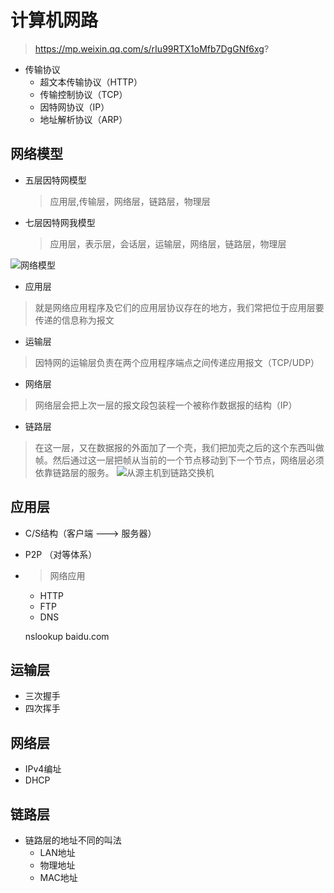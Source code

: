 #   计算机网路
>   https://mp.weixin.qq.com/s/rIu99RTX1oMfb7DgGNf6xg?

+   传输协议
    -   超文本传输协议（HTTP）
    -   传输控制协议（TCP）
    -   因特网协议（IP）
    -   地址解析协议（ARP）
##   网络模型

-   五层因特网模型
    >   应用层,传输层，网络层，链路层，物理层
-   七层因特网我模型
    >   应用层，表示层，会话层，运输层，网络层，链路层，物理层

![网络模型](http://mmbiz.qpic.cn/mmbiz_png/Ng7bJHbt4kHPVD5HFweSujj7ibYC0PibRib5FkibF70R5c4oTcvpM9ZctRFSXepWVA51btn9YvrYzKiaaREwEr7prog/640?wx_fmt=png&tp=webp&wxfrom=5&wx_lazy=1 "网络模型")

+   应用层
>   就是网络应用程序及它们的应用层协议存在的地方，我们常把位于应用层要传递的信息称为报文
+   运输层
>   因特网的运输层负责在两个应用程序端点之间传递应用报文（TCP/UDP）
+   网络层
>   网络层会把上次一层的报文段包装程一个被称作数据报的结构（IP）
+   链路层
>   在这一层，又在数据报的外面加了一个壳，我们把加壳之后的这个东西叫做帧。然后通过这一层把帧从当前的一个节点移动到下一个节点，网络层必须依靠链路层的服务。
![从源主机到链路交换机](http://mmbiz.qpic.cn/mmbiz_png/Ng7bJHbt4kHPVD5HFweSujj7ibYC0PibRib8WynoPbBLuNUWick2Vp2eic9EkOn35XwNc7LjxYw1jvWdMu8C0zxj7kg/640?wx_fmt=png&tp=webp&wxfrom=5&wx_lazy=1)

##  应用层

+   C/S结构（客户端 ---> 服务器）

+   P2P （对等体系）

+   >   网络应用
    -   HTTP
    -   FTP
    -   DNS

    nslookup baidu.com

##  运输层
+   三次握手
+   四次挥手

##  网络层
+   IPv4编址
+   DHCP

##  链路层
+   链路层的地址不同的叫法
    -   LAN地址
    -   物理地址
    -   MAC地址

##  



